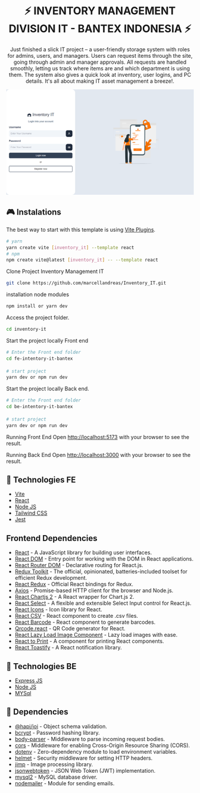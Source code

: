 <h1 align="center">⚡ INVENTORY MANAGEMENT DIVISION IT - BANTEX INDONESIA ⚡</h1>

<p align="center">
Just finished a slick IT project – a user-friendly storage system with roles for admins, users, and managers. Users can request items through the site, going through admin and manager approvals. All requests are handled smoothly, letting us track where items are and which department is using them. The system also gives a quick look at inventory, user logins, and PC details. It's all about making IT asset management a breeze!.
</p>

![Deskripsi Gambar](</web-pic/Screenshot%20(709).png>)

## :video_game: Instalations

The best way to start with this template is using [Vite Plugins](https://vitejs.dev/guide/).

```bash
# yarn
yarn create vite [inventory_it] --template react
# npm
npm create vite@latest [inventory_it] -- --template react
```

Clone Project Inventory Management IT

```bash
git clone https://github.com/marcellandreas/Inventory_IT.git
```

installation node modules

```bash
npm install or yarn dev
```

Access the project folder.

```bash
cd inventory-it
```

Start the project locally Front end

```bash
# Enter the Front end folder
cd fe-intentory-it-bantex

# start project
yarn dev or npm run dev
```

Start the project locally Back end.

```bash
# Enter the Front end folder
cd be-intentory-it-bantex

# start project
yarn dev or npm run dev
```

Running Front End
Open [http://localhost:5173](http://localhost:5173) with your browser to see the result.

Running Back End
Open [http://localhost:3000](http://localhost:3000) with your browser to see the result.

## :rocket: Technologies FE

- [Vite](https://vitejs.dev/)
- [React](https://reactjs.org/)
- [Node JS](https://nodejs.org/)
- [Tailwind CSS](https://tailwindcss.com/)
- [Jest](https://jestjs.io/)

## Frontend Dependencies

- [React](https://reactjs.org/) - A JavaScript library for building user interfaces.
- [React DOM](https://reactjs.org/docs/react-dom.html) - Entry point for working with the DOM in React applications.
- [React Router DOM](https://reactrouter.com/web/guides/quick-start) - Declarative routing for React.js.
- [Redux Toolkit](https://redux-toolkit.js.org/) - The official, opinionated, batteries-included toolset for efficient Redux development.
- [React Redux](https://react-redux.js.org/) - Official React bindings for Redux.
- [Axios](https://axios-http.com/) - Promise-based HTTP client for the browser and Node.js.
- [React Chartjs 2](https://reactchartjs.github.io/react-chartjs-2/) - A React wrapper for Chart.js 2.
- [React Select](https://react-select.com/) - A flexible and extensible Select Input control for React.js.
- [React Icons](https://react-icons.github.io/react-icons/) - Icon library for React.
- [React CSV](https://www.npmjs.com/package/react-csv) - React component to create .csv files.
- [React Barcode](https://www.npmjs.com/package/react-barcode) - React component to generate barcodes.
- [Qrcode.react](https://www.npmjs.com/package/qrcode.react) - QR Code generator for React.
- [React Lazy Load Image Component](https://www.npmjs.com/package/react-lazy-load-image-component) - Lazy load images with ease.
- [React to Print](https://www.npmjs.com/package/react-to-print) - A component for printing React components.
- [React Toastify](https://fkhadra.github.io/react-toastify/introduction) - A React notification library.

## :rocket: Technologies BE

- [Express JS](https://reactjs.org/)
- [Node JS](https://nodejs.org/)
- [MYSql](https://www.mysql.com/)

## :rocket: Dependencies

- [@hapi/joi](https://www.npmjs.com/package/@hapi/joi) - Object schema validation.
- [bcrypt](https://www.npmjs.com/package/bcrypt) - Password hashing library.
- [body-parser](https://www.npmjs.com/package/body-parser) - Middleware to parse incoming request bodies.
- [cors](https://www.npmjs.com/package/cors) - Middleware for enabling Cross-Origin Resource Sharing (CORS).
- [dotenv](https://www.npmjs.com/package/dotenv) - Zero-dependency module to load environment variables.
- [helmet](https://www.npmjs.com/package/helmet) - Security middleware for setting HTTP headers.
- [jimp](https://www.npmjs.com/package/jimp) - Image processing library.
- [jsonwebtoken](https://www.npmjs.com/package/jsonwebtoken) - JSON Web Token (JWT) implementation.
- [mysql2](https://www.npmjs.com/package/mysql2) - MySQL database driver.
- [nodemailer](https://www.npmjs.com/package/nodemailer) - Module for sending emails.
